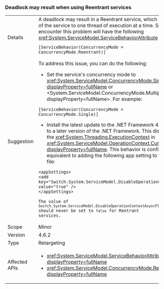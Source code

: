 ### Deadlock may result when using Reentrant services

|   |   |
|---|---|
|Details|A deadlock may result in a Reentrant service, which restricts instances of the service to one thread of execution at a time. Services prone to encounter this problem will have the following <xref:System.ServiceModel.ServiceBehaviorAttribute> in their code:<pre><code>[ServiceBehavior(ConcurrencyMode = ConcurrencyMode.Reentrant)]</code></pre>|
|Suggestion|To address this issue, you can do the following:<ul><li>Set the service&#39;s concurrency mode to <xref:System.ServiceModel.ConcurrencyMode.Single?displayProperty=fullName> or &lt;System.ServiceModel.ConcurrencyMode.Multiple?displayProperty=fullName&gt;. For example:</li></ul><pre><code>[ServiceBehavior(ConcurrencyMode = ConcurrencyMode.Single)]</code></pre><ul><li>Install the latest update to the .NET Framework 4.6.2, or upgrade to a later version of the .NET Framework. This disables the flow of the <xref:System.Threading.ExecutionContext> in <xref:System.ServiceModel.OperationContext.Current?displayProperty=fullName>. This behavior is configurable; it is equivalent to adding the following app setting to your configuration file:</li></ul><pre><code>&lt;appSettings&gt;<br />&lt;add key=&quot;Switch.System.ServiceModel.DisableOperationContextAsyncFlow&quot; value=&quot;true&quot; /&gt;<br />&lt;/appSettings&gt;<br /><br />The value of `Switch.System.ServiceModel.DisableOperationContextAsyncFlow` should never be set to `false` for Rentrant services.</code></pre>|
|Scope|Minor|
|Version|4.6.2|
|Type|Retargeting|
|Affected APIs|<ul><li><xref:System.ServiceModel.ServiceBehaviorAttribute?displayProperty=fullName></li><li><xref:System.ServiceModel.ConcurrencyMode.Reentrant?displayProperty=fullName></li></ul>|

